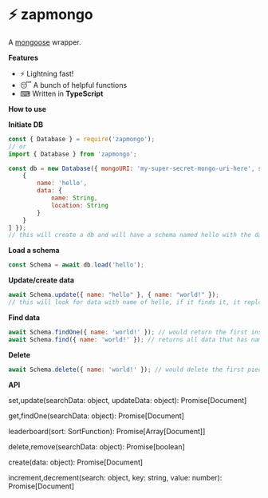 # ⚡ zapmongo

A [mongoose](https://npm.im/mongoose) wrapper.

**Features**

- ⚡ Lightning fast!
- 😴 A bunch of helpful functions
- ⌨ Written in **TypeScript**

**How to use**

**Initiate DB**

```js
const { Database } = require('zapmongo');
// or
import { Database } from 'zapmongo';

const db = new Database({ mongoURI: 'my-super-secret-mongo-uri-here', schemas: [
    {
        name: 'hello',
        data: {
            name: String,
            location: String
        }
    }
] });
// this will create a db and will have a schema named hello with the data of name and location.
```

**Load a schema**

```js
const Schema = await db.load('hello');
```

**Update/create data**

```js
await Schema.update({ name: "hello" }, { name: "world!" });
// this will look for data with name of hello, if it finds it, it replcae it to "world!" - if not it'll create a new document defaulting to the second argument
```

**Find data**

```js
await Schema.findOne({ name: 'world!' }); // would return the first instance it can find that has name as "world!"
await Schema.find({ name: 'world!' }); // returns all data that has name as "world!"
```

**Delete**

```js
await Schema.delete({ name: 'world!' }); // would delete the first piece of data it finds that has name as 'world!'
```

**API**

set,update(searchData: object, updateData: object): Promise[Document]

get,findOne(searchData: object): Promise[Document]

leaderboard(sort: SortFunction): Promise[Array[Document]]

delete,remove(searchData: object): Promise[boolean]

create(data: object): Promise[Document]

increment,decrement(search: object, key: string, value: number): Promise[Document]
